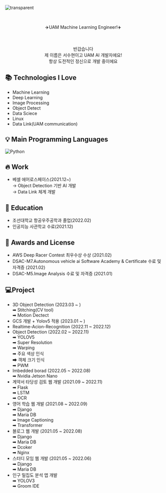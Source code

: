 <p align= "center">

![transparent](https://capsule-render.vercel.app/api?type=transparent&fontColor=703ee5&text=Soohyoen's%20GitHub%20&height=150&fontSize=60&desc=Welcome!&descAlignY=75&descAlign=60)
</p>

<br>

<p align = "center">
✈️UAM Machine Learning Engineer!✈️
</p> 

<br>

<p align= "center">
반갑습니다<br>
제 이름은 서수현이고 UAM AI 개발자에요!<br>
항상 도전적인 정신으로 개발 중이에요<br>
</p>

## 📚 Technologies I Love

- Machine Learning
- Deep Learning
- Image Processing
- Object Detect
- Data Sciece
- Linux
- Data Link(UAM communication)

## 💡 Main Programming Languages
<img alt="Python" src="https://img.shields.io/badge/python%20-%2314354C.svg?&style=for-the-badge&logo=python&logoColor=white"/>

## 🔥 Work

 - 베셀 에어로스페이스(2021.12~)<br>
   → Object Detection 기반 AI 개발<br>
   → Data Link 체계 개발
   
## 📘 Education

- 조선대학교 항공우주공학과 졸업(2022.02)
- 인공지능 사관학교 수료(2021.12)

## 🙋 Awards and License 

- AWS Deep Racer Contest 최우수상 수상 (2021.02)
- DSAC-M7.Autonomous vehicle ai Software Academy & Certificate 수료 및 자격증 (2021.02)
- DSAC-M5.Image Analysis 수료 및 자격증 (2021.01)

## 💻Project

 - 3D Object Detection (2023.03 ~ )<br>
   ➡ Stitching(CV tool)<br>
   ➡ Motion Dectect<br>
 - GCS 개발 + Yolov5 적용 (2023.01 ~ )<br>
 - Realtime-Acion-Recognition (2022.11 ~ 2022.12)<br>
 - Object Detection (2022.02 ~ 2022.11)<br>
   ➡ YOLOV5<br>
   ➡ Super Resolution<br>
   ➡ Warping<br>
   ➡ 주요 색상 인식<br>
   ➡ 객체 크기 인식<br>
   ➡ PWM<br>
 - Imbedded borad (2022.05 ~ 2022.08)<br>
   ➡ Nvidia Jetson Nano<br>
 - 계약서 타당성 검토 웹 개발 (2021.09 ~ 2022.11)<br>
   ➡ Flask<br>
   ➡ LSTM<br>
   ➡ OCR<br>
 - 영어 학습 웹 개발 (2021.08 ~ 2022.09)<br>
   ➡ Django<br>
   ➡ Maria DB<br>
   ➡ Image Captioning<br>
   ➡ Transformer<br>
 - 블로그 웹 개발 (2021.05 ~ 2022.08)<br>
   ➡ Django<br>
   ➡ Maria DB<br>
   ➡ Dcoker<br>
   ➡ Nginx<br>
 - 스터디 모임 웹 개발 (2021.05 ~ 2022.06)<br>
   ➡ Django<br>
   ➡ Maria DB<br>
 - 인구 밀집도 분석 앱 개발<br>
   ➡ YOLOV3<br>
   ➡ Groom IDE<br>





   

   
    
